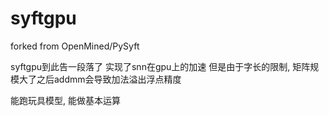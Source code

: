 # syftgpu
forked from OpenMined/PySyft

syftgpu到此告一段落了
实现了snn在gpu上的加速
但是由于字长的限制, 矩阵规模大了之后addmm会导致加法溢出浮点精度 

能跑玩具模型, 能做基本运算
